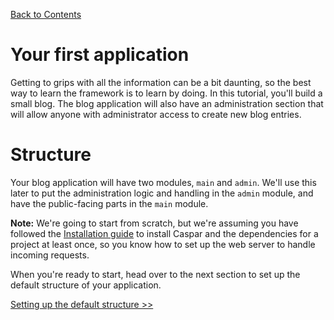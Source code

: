 [Back to Contents](README.md)

# Your first application
Getting to grips with all the information can be a bit daunting, so the best way to learn the framework is to learn by 
doing. In this tutorial, you'll build a small blog. The blog application will also have an administration section that
will allow anyone with administrator access to create new blog entries.

# Structure
Your blog application will have two modules, `main` and `admin`. We'll use this later to put the administration logic 
and handling in the `admin` module, and have the public-facing parts in the `main` module.

**Note:** We're going to start from scratch, but we're assuming you have followed the [Installation guide](installation.md) to 
install Caspar and the dependencies for a project at least once, so you know how to set up the web server to handle 
incoming requests.

When you're ready to start, head over to the next section to set up the default structure of your application.

[Setting up the default structure >>](tutorial-default-structure.md)